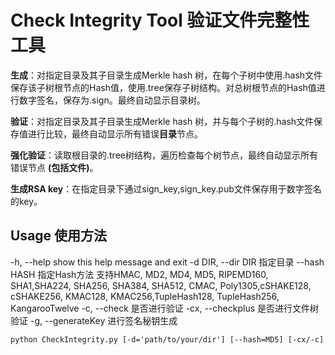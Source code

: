 # Check Integrity Tool 验证文件完整性工具

**生成**：对指定目录及其子目录生成Merkle hash 树，在每个子树中使用.hash文件保存该子树根节点的Hash值，使用.tree保存子树结构。对总树根节点的Hash值进行数字签名，保存为.sign。最终自动显示目录树。

**验证**：对指定目录及其子目录生成Merkle hash 树，并与每个子树的.hash文件保存值进行比较，最终自动显示所有错误**目录**节点。

**强化验证**：读取根目录的.tree树结构，遍历检查每个树节点，最终自动显示所有错误节点 **(包括文件)**。

**生成RSA key**：在指定目录下通过sign_key,sign_key.pub文件保存用于数字签名的key。



## Usage 使用方法

  -h, --help         show this help message and exit
  -d DIR, --dir DIR  指定目录
  --hash HASH        指定Hash方法 支持HMAC, MD2, MD4, MD5, RIPEMD160, SHA1,SHA224, SHA256, SHA384, SHA512, CMAC,
                     Poly1305,cSHAKE128, cSHAKE256, KMAC128, KMAC256,TupleHash128, TupleHash256, KangarooTwelve
  -c, --check        是否进行验证
  -cx, --checkplus   是否进行文件树验证
  -g, --generateKey  进行签名秘钥生成

```
python CheckIntegrity.py [-d='path/to/your/dir'] [--hash=MD5] [-cx/-c] 
```
